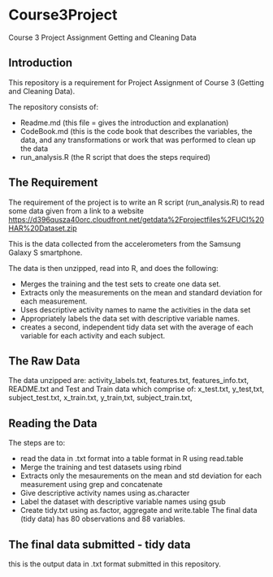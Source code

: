 # Course3Project
Course 3 Project Assignment
Getting and Cleaning Data

## Introduction
This repository is a requirement for Project Assignment of Course 3 (Getting and Cleaning Data).

The repository consists of:
- Readme.md (this file = gives the introduction and explanation)
- CodeBook.md (this is the code book that describes the variables, the data, and any transformations or work that was performed to clean up the data 
- run_analysis.R  (the R script that does the steps required)

## The Requirement
The requirement of the project is to write an R script (run_analysis.R) to read some data given from a link to a website 
   https://d396qusza40orc.cloudfront.net/getdata%2Fprojectfiles%2FUCI%20HAR%20Dataset.zip

This is the data collected from the accelerometers from the Samsung Galaxy S smartphone.

The data is then unzipped, read into R, and does the following:
- Merges the training and the test sets to create one data set.
- Extracts only the measurements on the mean and standard deviation for each measurement. 
- Uses descriptive activity names to name the activities in the data set
- Appropriately labels the data set with descriptive variable names. 
- creates a second, independent tidy data set with the average of each variable for each activity and each subject.

## The Raw Data
The data unzipped are: activity_labels.txt, features.txt, features_info.txt, README.txt and Test and Train data which comprise of: 
  x_test.txt, y_test,txt, subject_test.txt,
  x_train.txt, y_train,txt, subject_train.txt,

## Reading the Data
The steps are to:
-	read the data in .txt format into a table format in R using read.table
-	Merge the  training and test datasets using rbind
-	Extracts only the mesaurements on the mean and std deviation for each measurement using grep and concatenate
-	Give descriptive activity names using as.character
-	Label the dataset with descriptive variable names using gsub
-	Create tidy.txt using as.factor, aggregate and write.table
The final data (tidy data)  has 80 observations  and 88 variables.

## The final data submitted - tidy data
this is the output data in .txt format submitted in this repository.


